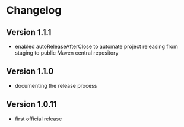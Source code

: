 # Changelog

## Version 1.1.1
- enabled autoReleaseAfterClose to automate project releasing from staging to public Maven central repository

## Version 1.1.0
- documenting the release process

## Version 1.0.11
- first official release